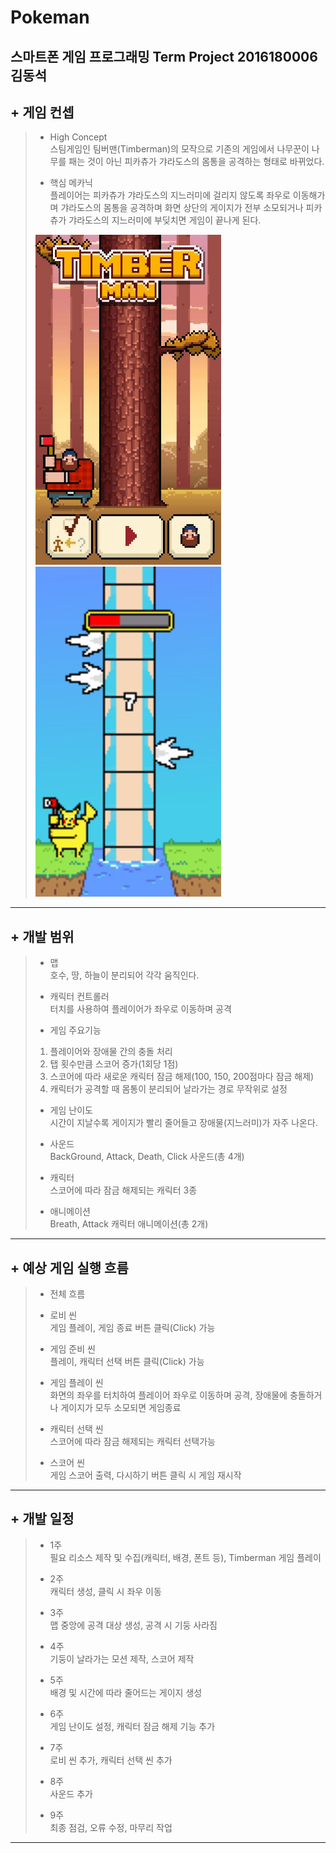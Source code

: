 Pokeman
============
스마트폰 게임 프로그래밍 Term Project
2016180006 김동석
------------

## + 게임 컨셉
> * High Concept   
> 스팀게임인 팀버맨(Timberman)의 모작으로 기존의 게임에서 나무꾼이 나무를 패는 것이 아닌 피카츄가 갸라도스의 몸통을 공격하는 형태로 바뀌었다.  
>    
> * 핵심 메카닉   
> 플레이어는 피카츄가 갸라도스의 지느러미에 걸리지 않도록 좌우로 이동해가며 갸라도스의 몸통을 공격하며 화면 상단의 게이지가 전부 소모되거나 피카츄가 갸라도스의 지느러미에 부딪치면 게임이 끝나게 된다.   
>   
> <img src="./image/GameScene.JPG" width="297px" height="528px" title="GameScene" alt="GameScene"></img><br/>
> <img src="./image/scene_1.png" width="297px" height="528px" title="pikaScene" alt="pikaScene"></img><br/>
- - -
## + 개발 범위
> * 맵   
> 호수, 땅, 하늘이 분리되어 각각 움직인다.   
>    
> * 캐릭터 컨트롤러   
> 터치를 사용하여 플레이어가 좌우로 이동하며 공격   
>    
> * 게임 주요기능
> 1. 플레이어와 장애물 간의 충돌 처리
> 2. 탭 횟수만큼 스코어 증가(1회당 1점)
> 3. 스코어에 따라 새로운 캐릭터 잠금 해제(100, 150, 200점마다 잠금 해제)
> 4. 캐릭터가 공격할 때 몸통이 분리되어 날라가는 경로 무작위로 설정   
>    
> * 게임 난이도   
> 시간이 지날수록 게이지가 빨리 줄어들고 장애물(지느러미)가 자주 나온다.   
>    
> * 사운드   
> BackGround, Attack, Death, Click 사운드(총 4개)   
>    
> * 캐릭터  
> 스코어에 따라 잠금 해제되는 캐릭터 3종   
>    
> * 애니메이션   
> Breath, Attack 캐릭터 애니메이션(총 2개)   
- - -
## + 예상 게임 실행 흐름
> * 전체 흐름   
>    
> * 로비 씬   
> 게임 플레이, 게임 종료 버튼 클릭(Click) 가능   
>     
> * 게임 준비 씬   
> 플레이, 캐릭터 선택 버튼 클릭(Click) 가능   
>    
> * 게임 플레이 씬   
> 화면의 좌우를 터치하여 플레이어 좌우로 이동하며 공격, 장애물에 충돌하거나 게이지가 모두 소모되면 게임종료   
>    
> * 캐릭터 선택 씬   
> 스코어에 따라 잠금 해제되는 캐릭터 선택가능    
>    
> * 스코어 씬   
> 게임 스코어 출력, 다시하기 버튼 클릭 시 게임 재시작   
- - -
## + 개발 일정
> * 1주   
> 필요 리소스 제작 및 수집(캐릭터, 배경, 폰트 등), Timberman 게임 플레이   
>    
> * 2주   
> 캐릭터 생성, 클릭 시 좌우 이동   
>    
> * 3주   
> 맵 중앙에 공격 대상 생성, 공격 시 기둥 사라짐   
>    
> * 4주   
> 기둥이 날라가는 모션 제작, 스코어 제작   
>    
> * 5주   
> 배경 및 시간에 따라 줄어드는 게이지 생성   
>    
> * 6주   
> 게임 난이도 설정, 캐릭터 잠금 해제 기능 추가   
>    
> * 7주   
> 로비 씬 추가, 캐릭터 선택 씬 추가   
>    
> * 8주   
> 사운드 추가   
>    
> * 9주   
> 최종 점검, 오류 수정, 마무리 작업
- - -
